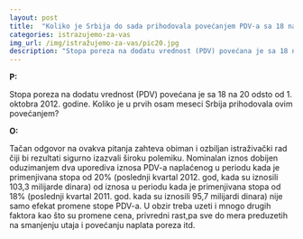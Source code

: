```yaml
---
layout: post
title:  "Koliko je Srbija do sada prihodovala povećanjem PDV-a sa 18 na 20 odsto?"
categories: istrazujemo-za-vas
img_url: /img/istražujemo-za-vas/pic20.jpg
description: "Stopa poreza na dodatu vrednost (PDV) povećana je sa 18 na 20 odsto od 1. oktobra 2012. godine. Koliko je u prvih osam meseci Srbija prihodovala ovim povećanjem?"
---
```


**P:**

Stopa poreza na dodatu vrednost (PDV) povećana je sa 18 na 20 odsto od 1. oktobra 2012. godine. Koliko je u prvih osam meseci Srbija prihodovala ovim povećanjem?


**O:**

Tačan odgovor na ovakva pitanja zahteva obiman i ozbiljan istraživački rad čiji bi rezultati sigurno izazvali široku polemiku. Nominalan iznos dobijen oduzimanjem dva uporediva iznosa PDV-a naplaćenog u periodu kada je primenjivana stopa od 20% (poslednji kvartal 2012. god, kada su iznosili 103,3 milijarde dinara) od iznosa u periodu kada je primenjivana stopa od 18% (poslednji kvartal 2011. god. kada su iznosili 95,7 milijardi dinara) nije samo efekat promene stope PDV-a.
U  obzir treba uzeti i mnogo drugih faktora kao što su promene cena, privredni rast,pa sve do mera preduzetih na smanjenju utaja i povećanju naplata poreza itd.
